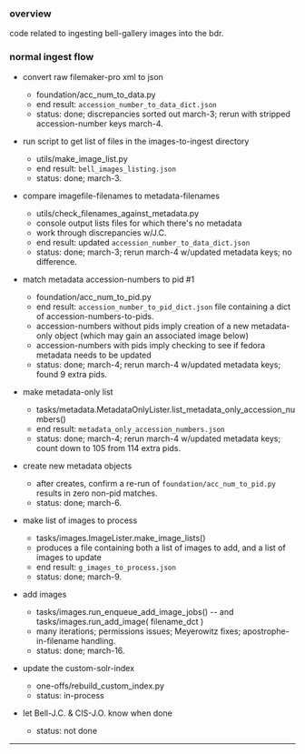 ### overview ###

code related to ingesting bell-gallery images into the bdr.


### normal ingest flow ###

- convert raw filemaker-pro xml to json
    - foundation/acc_num_to_data.py
    - end result: `accession_number_to_data_dict.json`
    - status: done; discrepancies sorted out march-3; rerun with stripped accession-number keys march-4.

- run script to get list of files in the images-to-ingest directory
    - utils/make_image_list.py
    - end result: `bell_images_listing.json`
    - status: done; march-3.

- compare imagefile-filenames to metadata-filenames
    - utils/check_filenames_against_metadata.py
    - console output lists files for which there's no metadata
    - work through discrepancies w/J.C.
    - end result: updated `accession_number_to_data_dict.json`
    - status: done; march-3; rerun march-4 w/updated metadata keys; no difference.

- match metadata accession-numbers to pid #1
    - foundation/acc_num_to_pid.py
    - end result: `accession_number_to_pid_dict.json` file containing a dict of accession-numbers-to-pids.
    - accession-numbers without pids imply creation of a new metadata-only object (which may gain an associated image below)
    - accession-numbers with pids imply checking to see if fedora metadata needs to be updated
    - status: done; march-4; rerun march-4 w/updated metadata keys; found 9 extra pids.

- make metadata-only list
    - tasks/metadata.MetadataOnlyLister.list_metadata_only_accession_numbers()
    - end result: `metadata_only_accession_numbers.json`
    - status: done; march-4; rerun march-4 w/updated metadata keys; count down to 105 from 114 extra pids.

- create new metadata objects
    - after creates, confirm a re-run of `foundation/acc_num_to_pid.py` results in zero non-pid matches.
    - status: done; march-6.

- make list of images to process
    - tasks/images.ImageLister.make_image_lists()
    - produces a file containing both a list of images to add, and a list of images to update
    - end result: `g_images_to_process.json`
    - status: done; march-9.

- add images
    - tasks/images.run_enqueue_add_image_jobs() -- and tasks/images.run_add_image( filename_dct )
    - many iterations; permissions issues; Meyerowitz fixes; apostrophe-in-filename handling.
    - status: done; march-16.

- update the custom-solr-index
    - one-offs/rebuild_custom_index.py
    - status: in-process

- let Bell-J.C. & CIS-J.O. know when done
    - status: not done

---
